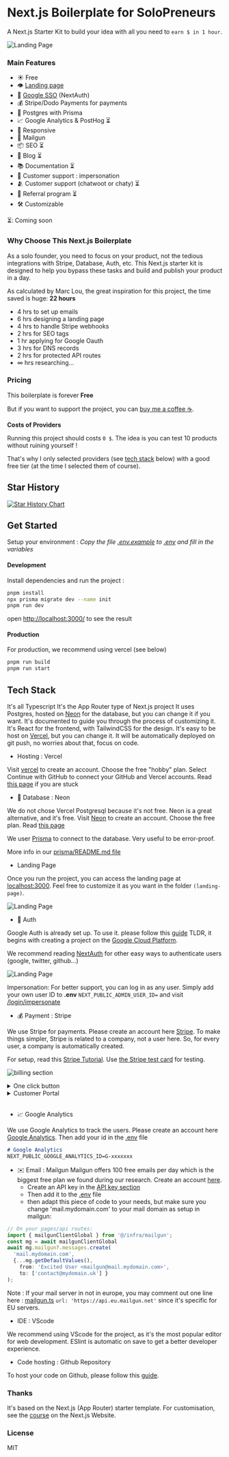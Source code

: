 # Next.js Boilerplate for SoloPreneurs

A Next.js Starter Kit to build your idea with all you need to `earn $ in 1 hour`.

![Landing Page](public/landingFeatures.png)

### Main Features

- ☀️ Free
- 👁️ [Landing page](https://nextjsboilerplate-blue.vercel.app/)
- 🔑 [Google SSO](https://nextjsboilerplate-blue.vercel.app/login) (NextAuth)
- 💰 Stripe/Dodo Payments for payments
- 📂 Postgres with Prisma 
- 📈 Google Analytics & PostHog ⏳
- 📱 Responsive
- 📧 Mailgun
- 📦 SEO ⏳
- 📝 Blog ⏳
- 📚 Documentation ⏳
- 🔑 Customer support : impersonation
- 🫂 Customer support (chatwoot or chaty) ⏳
- 🍾 Referral program ⏳
- 🛠️ Customizable

⏳: Coming soon

### Why Choose This Next.js Boilerplate

As a solo founder, you need to focus on your product, not the tedious integrations with Stripe, Database, Auth, etc. This Next.js starter kit is designed to help you bypass these tasks and build and publish your product in a day.

As calculated by Marc Lou, the great inspiration for this project, the time saved is huge: **22 hours**

- 4 hrs to set up emails
- 6 hrs designing a landing page
- 4 hrs to handle Stripe webhooks
- 2 hrs for SEO tags
- 1 hr applying for Google Oauth
- 3 hrs for DNS records
- 2 hrs for protected API routes
- ∞ hrs researching...

### Pricing

This boilerplate is forever **Free**

But if you want to support the project, you can [buy me a coffee ☕️](https://patreon.com/guillim).

**Costs of Providers**

Running this project should costs `0 $`. The idea is you can test 10 products without ruining yourself !

That's why I only selected providers (see [tech stack](#tech-stack) below) with a good free tier (at the time I selected them of course).


## Star History

[![Star History Chart](https://api.star-history.com/svg?repos=guillim/nextjs-boilerplate&type=Date)](https://www.star-history.com/#guillim/nextjs-boilerplate&Date)


## Get Started
Setup your environment : 
_Copy the file [.env.example](./.env.example) to [.env](.env) and fill in the variables_

#### Development
Install dependencies and run the project :
```bash
pnpm install
npx prisma migrate dev --name init
pnpm run dev
```

open [http://localhost:3000/](http://localhost:3000/) to see the result

#### Production
For production, we recommend using vercel (see below)
```bash
pnpm run build
pnpm run start
```
## Tech Stack

It's all Typescript
It's the App Router type of Next.js project
It uses Postgres, hosted on [Neon](https://neon.tech/) for the database, but you can change it if you want.
It's documented to guide you through the process of customizing it.
It's React for the frontend, with TailwindCSS for the design.
It's easy to be host on [Vercel](https://vercel.com/), but you can change it.
It will be automatically deployed on git push, no worries about that, focus on code.


- Hosting : Vercel

Visit [vercel](https://vercel.com/signup) to create an account. Choose the free "hobby" plan. Select Continue with GitHub to connect your GitHub and Vercel accounts. Read [this page](https://nextjs.org/learn/dashboard-app/setting-up-your-database) if you are stuck

- 📂 Database : Neon

We do not chose Vercel Postgresql because it's not free. Neon is a great alternative, and it's free. Visit [Neon](https://neon.tech/) to create an account. Choose the free plan. Read [this page](https://neon.tech/docs/guides/nextjs)

We user [Prisma](https://www.prisma.io/docs/getting-started/setup-prisma/start-from-scratch/relational-databases-typescript-postgresql) to connect to the database. Very useful to be error-proof.

More info in our [prisma/README.md file](prisma/README.md)

- Landing Page

Once you run the project, you can access the landing page at [localhost:3000](http://localhost:3000/).
Feel free to customize it as you want in the folder `(landing-page)`.

![Landing Page](public/landing.png)

- 🔑 Auth

Google Auth is already set up. To use it. please follow this [guide](https://authjs.dev/getting-started/authentication/oauth) TLDR, it begins with creating a project on the [Google Cloud Platform](https://console.cloud.google.com/apis/credentials).  

We recommend reading [NextAuth](https://next-auth.js.org/getting-started/introduction) for other easy ways to authenticate users (google, twitter, github...)

![Landing Page](public/sso.png)


Impersonation: For better support, you can log in as any user. Simply add your own user ID to **.env** `NEXT_PUBLIC_ADMIN_USER_ID=` and visit [/login/impersonate](/login/impersonate)

- 💰 Payment : Stripe

We use Stripe for payments. Please create an account here [Stripe](https://stripe.com/).
To make things simpler, Stripe is related to a company, not a user here. So, for every user, a company is automatically created. 

For setup, read this [Stripe Tutorial](https://medium.com/@rakeshdhariwal61/integrating-stripe-payment-gateway-in-next-js-14-a-step-by-step-guide-1bd17d164c2c). Use [the Stripe test card](https://docs.stripe.com/testing) for testing.


![billing section](public/billing-screenshot.png)

<details>
<summary>One click button</summary>

How to integrate Stripe button ? You simply need to add this to make the payment work (just change for the correct priceId):
```react
<SubscribeComponent 
        priceId="price_1Q6U4ZP9VWutz4pQA1UC2ilX" 
        price="10" 
        description="Basic Plan" />
```
This is already included in the [billing](/billing) page

</details>

<details>
<summary>Customer Portal</summary>

Don't worry about handling invoices and managing subscriptions. Stripe has a [customer portal](https://stripe.com/docs/billing/subscriptions/customer-portal) doing that for you. 

You users can connect directly with their email, it looks like this: [https://billing.stripe.com](https://billing.stripe.com/p/session/test_YWNjdF8xR3kxaUZBbHF2S3B4SkN1LF9SOEN5QTN0aGVrNFpWTHExWWNMaW1EWnE5Y29tOE1o0100dW7QNfxX)

This is already included in the [billing](/billing) page

</details>
<br/>

- 📈 Google Analytics

We use Google Analytics to track the users. Please create an account here [Google Analytics](https://analytics.google.com/). Then add your id in the [.env](./.env) file
```markdown
# Google Analytics
NEXT_PUBLIC_GOOGLE_ANALYTICS_ID=G-xxxxxxx
```

- ✉️ Email : Mailgun
Mailgun offers 100 free emails per day which is the biggest free plan we found during our research. Create an account [here](https://signup.mailgun.com/new/signup?plan_name=dev_free&currency=USD). 
    - Create an API key in the [API key section](https://app.mailgun.com/settings/api_security)
    - Then add it to the [.env](./.env) file
    - then adapt this piece of code to your needs, but make sure you change 'mail.mydomain.com' to your mail domain as setup in mailgun:
```ts
// On your pages/api routes:
import { mailgunClientGlobal } from '@/infra/mailgun';
const mg = await mailgunClientGlobal
await mg.mailgun?.messages.create(
  'mail.mydomain.com',
  {...mg.getDefaultValues(), 
    from: 'Excited User <mailgun@mail.mydomain.com>',
    to: ['contact@mydomain.uk'] }
);
```
Note : If your mail server in not in europe, you may comment out one line here : [mailgun.ts](./infra/mailgun.ts) 
`url: 'https://api.eu.mailgun.net'` since it's specific for EU servers.

- IDE : VScode

We recommend using VScode for the project, as it's the most popular editor for web development.
ESlint is automatic on save to get a better developer experience.

- Code hosting : Github Repository

To host your code on Github, please follow this [guide](https://help.github.com/en/github/getting-started-with-github/create-a-repo).


### Thanks

It's based on the Next.js (App Router) starter template.
For customisation, see the [course](https://nextjs.org/learn) on the Next.js Website.

### License
MIT
